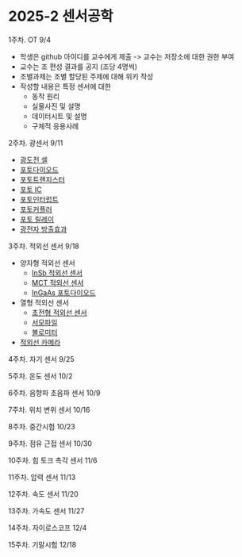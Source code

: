 # 2025-2 센서공학

1주차. OT 9/4
- 학생은 github 아이디를 교수에게 제출 -> 교수는 저장소에 대한 권한 부여
- 교수는 조 편성 결과를 공지 (조당 4명씩)
- 조별과제는 조별 할당된 주제에 대해 위키 작성
- 작성할 내용은 특정 센서에 대한
  - 동작 원리
  - 실물사진 및 설명
  - 데이터시트 및 설명
  - 구체적 응용사례

2주차. 광센서 9/11
- [광도전 셀](광센서/광도전_셀.md)
- [포토다이오드](광센서/포토다이오드.md)
- [포토트랜지스터](광센서/포토트랜지스터.md)
- [포토 IC](광센서/포토_IC.md)
- [포토인터럽트](광센서/포토인터럽트.md)
- [포토커플러](광센서/포토커플러.md)
- [포토 릴레이](광센서/포토릴레이.md)
- [광전자 방출효과](광센서/광전자_방출효과.md)

3주차. 적외선 센서 9/18
- 양자형 적외선 센서  
  - [InSb 적외선 센서](적외선_센서/InSb_적외선_센서.md)
  - [MCT 적외선 센서](적외선_센서/MCT_적외선_센서.md)
  - [InGaAs 포토다이오드](적외선_센서/InGaAs_포토다이오드.md)
- 열형 적외선 센서
  - [초전형 적외선 센서](적외선_센서/초전형_적외선_센서.md)
  - [서모파일](적외선_센서/서모파일.md)  
  - [볼로미터](적외선_센서/볼로미터.md)
- [적외선 카메라](적외선_센서/적외선_카메라.md)

4주차. 자기 센서 9/25

5주차. 온도 센서 10/2

6주차. 음향파 초음파 센서 10/9

7주차. 위치 변위 센서 10/16

8주차. 중간시험 10/23

9주차. 점유 근접 센서 10/30

10주차. 힘 토크 촉각 센서 11/6

11주차. 압력 센서 11/13

12주차. 속도 센서 11/20

13주차. 가속도 센서 11/27

14주차. 자이로스코프 12/4

15주차. 기말시험 12/18

  
